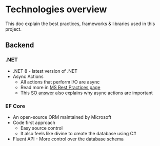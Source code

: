 # Technologies overview

This doc explain the best practices, frameworks & libraries used in this project.

## Backend

### .NET

- .NET 8 - latest version of .NET
- Async Actions
  - All actions that perform I/O are async
  - Read more in [MS Best Practices page](https://learn.microsoft.com/en-us/aspnet/core/fundamentals/best-practices?view=aspnetcore-8.0#avoid-blocking-calls)
  - This [SO answer](https://stackoverflow.com/a/47760462/12072012) also explains why async actions are important

### EF Core

- An open-source ORM maintained by Microsoft
- Code first approach
  - Easy source control
  - It also feels like divine to create the database using C#
- Fluent API - More control over the database schema

